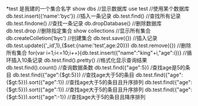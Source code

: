 *test 是我建的一个集合名字
show dbs //显示数据库
use test //使用某个数据库
db.test.insert({‘name’:’byc’}) //插入一条记录
db.test.find() //查找所有记录
db.test.findone() //查找一条记录
db.dropDatabase() //删除数据库
db.test.drop //删除指定集合
show collections //显示所有集合
db.createColletion(‘byc’) //创建集合
db.test.save({}) //插入记录db.test.update({‘_id’,1},{$set:{name:’test’,age:20}})
db.test.remove({}) //删除所有集合
for(var i=1;i<=10;i++){db.test.insert({"name":"king"+i,"age":i})} //循环插入10条记录
db.test.find().pretty() //格式化显示查询结果
db.test.find().count() //查询数据条数
db.test.find({"age":5}) /查找age是5的条目
db.test.find({“age”:{$gt:5}}) //查找age大于5的条目
db.test.find({"age":{$gt:5}}).sort({"age":1}) //查找age大于5的条目且升序排列
db.test.find({"age":{$gt:5}}).sort({"age":1}) //查找age大于5的条目且升序排列
db.test.find({"age":{$gt:5}}).sort({"age”:-1}) //查找age大于5的条目且降序排列

